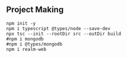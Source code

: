 

## Project Making

```
npm init -y
npm i typescript @types/node --save-dev
npx tsc --init --rootDir src --outDir build
#npm i mongodb
#npm i @types/mongodb
npm i realm-web
```
